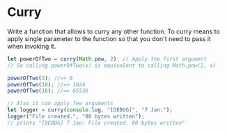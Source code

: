 # Curry

Write a function that allows to curry any other function.
To curry means to apply single parameter to the function so that you don't
need to pass it when invoking it.

```javascript
let powerOfTwo = curry(Math.pow, 2); // Apply the first argument
// So calling powerOfTwo(x) is equivalent to calling Math.pow(2, x)

powerOfTwo(3); //=> 8
powerOfTwo(10); //=> 1024
powerOfTwo(16); //=> 65536

// Also it can apply few arguments
let logger = curry(console.log, "[DEBUG]", "7 Jan:");
logger("File created.", "80 bytes written");
// prints "[DEBUG] 7 Jan: File created. 80 bytes written"
```
